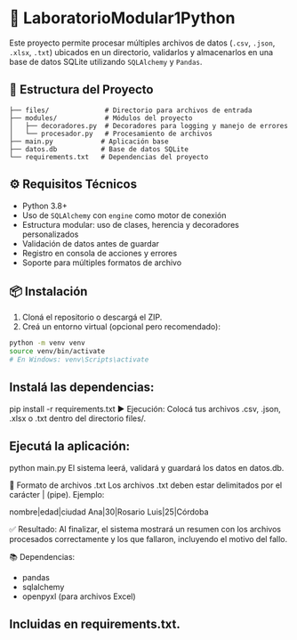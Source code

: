 # 🧪 LaboratorioModular1Python

Este proyecto permite procesar múltiples archivos de datos (`.csv`, `.json`, `.xlsx`, `.txt`) ubicados en un directorio, validarlos y almacenarlos en una base de datos SQLite utilizando `SQLAlchemy` y `Pandas`.

## 📁 Estructura del Proyecto

```
├── files/              # Directorio para archivos de entrada
├── modules/            # Módulos del proyecto
│   ├── decoradores.py  # Decoradores para logging y manejo de errores
│   └── procesador.py   # Procesamiento de archivos
├── main.py            # Aplicación base
├── datos.db           # Base de datos SQLite
└── requirements.txt   # Dependencias del proyecto
```


## ⚙️ Requisitos Técnicos

- Python 3.8+
- Uso de `SQLAlchemy` con `engine` como motor de conexión
- Estructura modular: uso de clases, herencia y decoradores personalizados
- Validación de datos antes de guardar
- Registro en consola de acciones y errores
- Soporte para múltiples formatos de archivo

## 📦 Instalación

1. Cloná el repositorio o descargá el ZIP.
2. Creá un entorno virtual (opcional pero recomendado):

```bash
python -m venv venv
source venv/bin/activate 
# En Windows: venv\Scripts\activate
```

## Instalá las dependencias:

pip install -r requirements.txt
▶️ Ejecución: Colocá tus archivos .csv, .json, .xlsx o .txt dentro del directorio files/.

## Ejecutá la aplicación:

python main.py
El sistema leerá, validará y guardará los datos en datos.db.

📝 Formato de archivos .txt
Los archivos .txt deben estar delimitados por el carácter | (pipe).
Ejemplo:

nombre|edad|ciudad
Ana|30|Rosario
Luis|25|Córdoba

✅ Resultado: Al finalizar, el sistema mostrará un resumen con los archivos procesados correctamente y los que fallaron, incluyendo el motivo del fallo.

📚 Dependencias:
- pandas
- sqlalchemy
- openpyxl (para archivos Excel)
## Incluidas en requirements.txt.
